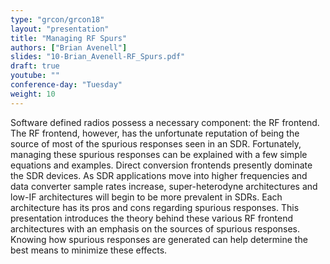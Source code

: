 ```yaml
---
type: "grcon/grcon18"
layout: "presentation"
title: "Managing RF Spurs"
authors: ["Brian Avenell"]
slides: "10-Brian_Avenell-RF_Spurs.pdf"
draft: true
youtube: ""
conference-day: "Tuesday"
weight: 10
---
```

Software defined radios possess a necessary component: the RF frontend. The RF frontend, however, has the unfortunate reputation of being the source of most of the spurious responses seen in an SDR.  Fortunately, managing these spurious responses can be explained with a few simple equations and examples. Direct conversion frontends presently dominate the SDR devices. As SDR applications move into higher frequencies and data converter sample rates increase, super-heterodyne architectures and low-IF architectures will begin to be more prevalent in SDRs. Each architecture has its pros and cons regarding spurious responses. This presentation introduces the theory behind these various RF frontend architectures with an emphasis on the sources of spurious responses. Knowing how spurious responses are generated can help determine the best means to minimize these effects.
